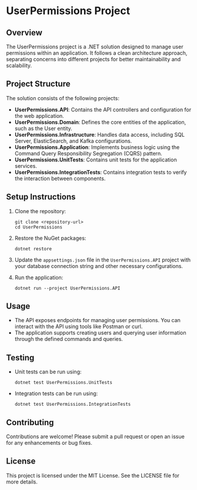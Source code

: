 # UserPermissions Project

## Overview
The UserPermissions project is a .NET solution designed to manage user permissions within an application. It follows a clean architecture approach, separating concerns into different projects for better maintainability and scalability.

## Project Structure
The solution consists of the following projects:

- **UserPermissions.API**: Contains the API controllers and configuration for the web application.
- **UserPermissions.Domain**: Defines the core entities of the application, such as the User entity.
- **UserPermissions.Infrastructure**: Handles data access, including SQL Server, ElasticSearch, and Kafka configurations.
- **UserPermissions.Application**: Implements business logic using the Command Query Responsibility Segregation (CQRS) pattern.
- **UserPermissions.UnitTests**: Contains unit tests for the application services.
- **UserPermissions.IntegrationTests**: Contains integration tests to verify the interaction between components.

## Setup Instructions
1. Clone the repository:
   ```
   git clone <repository-url>
   cd UserPermissions
   ```

2. Restore the NuGet packages:
   ```
   dotnet restore
   ```

3. Update the `appsettings.json` file in the `UserPermissions.API` project with your database connection string and other necessary configurations.

4. Run the application:
   ```
   dotnet run --project UserPermissions.API
   ```

## Usage
- The API exposes endpoints for managing user permissions. You can interact with the API using tools like Postman or curl.
- The application supports creating users and querying user information through the defined commands and queries.

## Testing
- Unit tests can be run using:
  ```
  dotnet test UserPermissions.UnitTests
  ```

- Integration tests can be run using:
  ```
  dotnet test UserPermissions.IntegrationTests
  ```

## Contributing
Contributions are welcome! Please submit a pull request or open an issue for any enhancements or bug fixes.

## License
This project is licensed under the MIT License. See the LICENSE file for more details.